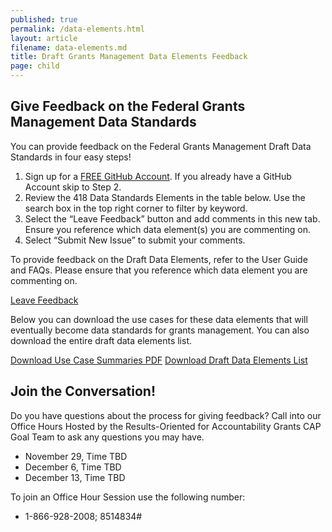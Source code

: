 ```yaml
---
published: true
permalink: /data-elements.html
layout: article
filename: data-elements.md
title: Draft Grants Management Data Elements Feedback 
page: child
---
```


## Give Feedback on the Federal Grants Management Data Standards 

You can provide feedback on the Federal Grants Management Draft Data Standards in four easy steps! 
1.	Sign up for a [FREE GitHub Account](https://github.com/). If you already have a GitHub Account skip to Step 2.
2.	Review the 418 Data Standards Elements in the table below. Use the search box in the top right corner to filter by keyword.
3.	Select the “Leave Feedback” button and add comments in this new tab. Ensure you reference which data element(s) you are commenting on. 
4.	Select “Submit New Issue” to submit your comments.

To provide feedback on the Draft Data Elements, refer to the User Guide and FAQs. Please ensure that you reference which data element you are commenting on.

<a href="https://github.com/OFFM-MCAB/grantsfeedback/issues/new/choose" target="_blank" class="btn btn-primary" role="button">Leave Feedback</a>


<script type="text/javascript">
	$(document).ready(function() {
	init_table({
		csv_path: './data/GRM-Data-View-For-Public-Comment-2.csv',
		element: 'table-container'
	});
});


</script>

<div id="table-container"></div>

Below you can download the use cases for these data elements that will eventually become data standards for grants management. You can also download the entire draft data elements list. 

<a href="/assets/docs/use-case-summaries.pdf"  class="btn btn-primary">Download Use Case Summaries PDF</a> <a href="/data/GRM-Data-View-For-Public-Comment-1.csv"  class="btn btn-primary">Download Draft Data Elements List</a>

## Join the Conversation!

Do you have questions about the process for giving feedback? Call into our Office Hours 
Hosted by the Results-Oriented for Accountability Grants CAP Goal Team to ask any questions you may have. 
* November 29, Time TBD
* December 6, Time TBD
* December 13, Time TBD 


To join an Office Hour Session use the following number:
* 1-866-928-2008; 8514834# 

